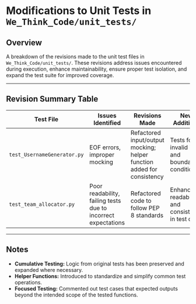 # Modifications to Unit Tests in `We_Think_Code/unit_tests/`

## Overview
A breakdown of the revisions made to the unit test files in `We_Think_Code/unit_tests/`. These revisions address issues encountered during execution, enhance maintainability, ensure proper test isolation, and expand the test suite for improved coverage.

---

## Revision Summary Table

| Test File          | Issues Identified                         | Revisions Made                                                                 | New Additions                                              |
|--------------------|-------------------------------------------|-------------------------------------------------------------------------------|------------------------------------------------------------|
| `test_UsernameGenerator.py` | EOF errors, improper mocking              | Refactored input/output mocking; helper function added for consistency       | Tests for invalid input and boundary conditions            |
| `test_team_allocator.py` | Poor readability, failing tests due to incorrect expectations | Refactored code to follow PEP 8 standards | Enhanced readability and consistency in test data |

---

## Notes
- **Cumulative Testing:** Logic from original tests has been preserved and expanded where necessary.
- **Helper Functions:** Introduced to standardize and simplify common test operations.
- **Focused Testing:** Commented out test cases that expected outputs beyond the intended scope of the tested functions.

